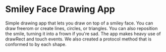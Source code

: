 Smiley Face Drawing App
=======================

Simple drawing app that lets you draw on top of a smiley face.  You can draw freerom or create lines, circles, or triangles.  You can also reposition the smile, turning it into a frown if you're sad.  The app makes heavy use of drawRect and touch events. We also created a protocol method that is conformed to by each shape.